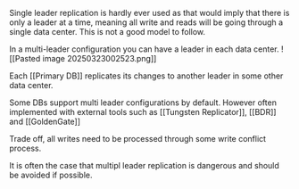 Single leader replication is hardly ever used as that would imply that there is only a leader at a time, meaning all write and reads will be going through a single data center. This is not a good model to follow.

In a multi-leader configuration you can have a leader in each data center. 
![[Pasted image 20250323002523.png]]

Each [[Primary DB]] replicates its changes to another leader in some other data center. 

Some DBs support multi leader configurations by default. However often implemented with external tools such as [[Tungsten Replicator]], [[BDR]] and [[GoldenGate]]

Trade off, all writes need to be processed through some write conflict process.

It is often the case that multipl leader replication is dangerous and should be avoided if possible.